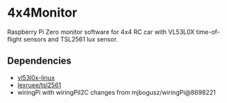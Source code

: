 # 4x4Monitor
Raspberry Pi Zero monitor software for 4x4 RC car with VL53L0X time-of-flight sensors and TSL2561 lux sensor.

## Dependencies
- [vl53l0x-linux](https://github.com/mjbogusz/vl53l0x-linux)
- [lexruee/tsl2561](https://github.com/lexruee/tsl2561)
- wiringPi with wiringPiI2C changes from mjbogusz/wiringPi@8698221
